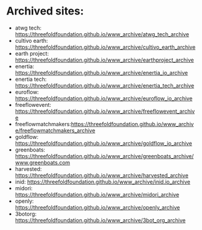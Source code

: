 # Archived sites:

- atwg tech: https://threefoldfoundation.github.io/www_archive/atwg_tech_archive
- cultivo earth: https://threefoldfoundation.github.io/www_archive/cultivo_earth_archive
- earth project: https://threefoldfoundation.github.io/www_archive/earthproject_archive
- enertia: https://threefoldfoundation.github.io/www_archive/enertia_io_archive
- enertia tech: https://threefoldfoundation.github.io/www_archive/enertia_tech_archive
- euroflow: https://threefoldfoundation.github.io/www_archive/euroflow_io_archive
- freeflowevent: https://threefoldfoundation.github.io/www_archive/freeflowevent_archive
- freeflowmatchmakers:https://threefoldfoundation.github.io/www_archive/freeflowmatchmakers_archive
- goldflow: https://threefoldfoundation.github.io/www_archive/goldflow_io_archive
- greenboats: https://threefoldfoundation.github.io/www_archive/greenboats_archive/www.greenboats.com
- harvested: https://threefoldfoundation.github.io/www_archive/harvested_archive
- inid: https://threefoldfoundation.github.io/www_archive/inid.io_archive
- midori: https://threefoldfoundation.github.io/www_archive/midori_archive
- openly: https://threefoldfoundation.github.io/www_archive/openly_archive
- 3botorg: https://threefoldfoundation.github.io/www_archive/3bot_org_archive



